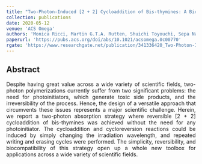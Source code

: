 ```yaml
---
title: "Two-Photon-Induced [2 + 2] Cycloaddition of Bis-thymines: A Biocompatible and Reversible Approach"
collection: publications
date: 2020-05-12
venue: 'ACS Omega'
authors: 'Monica Ricci, Martin G.T.A. Rutten, Shuichi Toyouchi, Sepa Nanayakkara, Beatrice Fortuni, Raffaele Vitale, Susana Rocha, Daniela A. Wilson, Johan Hofkens, Kei Saito, and Hiroshi Uji-i'
paperurl: 'https://pubs.acs.org/doi/abs/10.1021/acsomega.0c00770'
rgate: 'https://www.researchgate.net/publication/341336420_Two-Photon-Induced_2_2_Cycloaddition_of_Bis-thymines_A_Biocompatible_and_Reversible_Approach'
---
```


<h2> Abstract </h2>
<p align= "justify">
Despite having great value across a wide variety of scientific fields, two-photon polymerizations currently suffer from two significant problems: the need for photoinitiators, which generate toxic side products, and the irreversibility of the process. Hence, the design of a versatile approach that circumvents these issues represents a major scientific challenge. Herein, we report a two-photon absorption strategy where reversible [2 + 2] cycloaddition of bis-thymines was achieved without the need for any photoinitiator. The cycloaddition and cycloreversion reactions could be induced by simply changing the irradiation wavelength, and repeated writing and erasing cycles were performed. The simplicity, reversibility, and biocompatibility of this strategy open up a whole new toolbox for applications across a wide variety of scientific fields.
